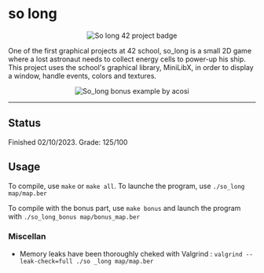 # so long

<p align="center">
  <img src="https://github.com/ArenKae/42-badges/blob/main/so_longe.png" alt="So long 42 project badge"/>
</p>

One of the first graphical projects at 42 school, so_long is a small 2D game where a lost astronaut needs to collect energy cells to power-up his ship. This project uses the school's graphical library, MiniLibX, in order to display a window, handle events, colors and textures.

<p align="center">
  <img src="https://github.com/ArenKae/42-badges/blob/main/screens/so_long.PNG" alt="So_long bonus example by acosi">
</p>

---

## Status
Finished 02/10/2023. Grade: 125/100

## Usage
To compile, use ```make``` or ```make all```. To launche the program, use ```./so_long map/map.ber```

To compile with the bonus part, use ```make bonus``` and launch the program with ```./so_long_bonus map/bonus_map.ber```

### Miscellan
- Memory leaks have been thoroughly cheked with Valgrind :
```valgrind --leak-check=full ./so _long map/map.ber```